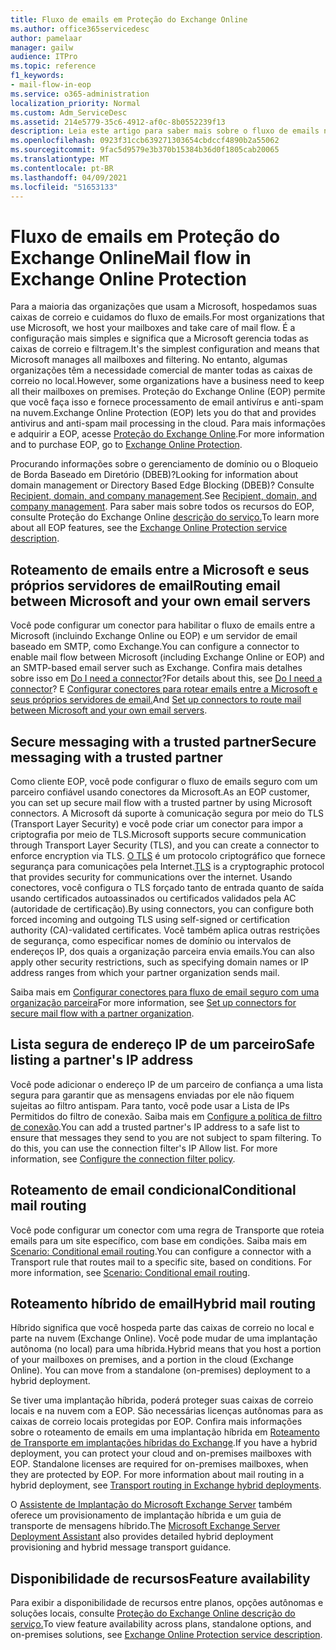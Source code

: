 ```yaml
---
title: Fluxo de emails em Proteção do Exchange Online
ms.author: office365servicedesc
author: pamelaar
manager: gailw
audience: ITPro
ms.topic: reference
f1_keywords:
- mail-flow-in-eop
ms.service: o365-administration
localization_priority: Normal
ms.custom: Adm_ServiceDesc
ms.assetid: 214e5779-35c6-4912-af0c-8b0552239f13
description: Leia este artigo para saber mais sobre o fluxo de emails no Microsoft Exchange Online Protection (EOP).
ms.openlocfilehash: 0923f31ccb639271303654cbdccf4890b2a55062
ms.sourcegitcommit: 9fac5d9579e3b370b15384b36d0f1805cab20065
ms.translationtype: MT
ms.contentlocale: pt-BR
ms.lasthandoff: 04/09/2021
ms.locfileid: "51653133"
---
```

# <a name="mail-flow-in-exchange-online-protection"></a><span data-ttu-id="59666-103">Fluxo de emails em Proteção do Exchange Online</span><span class="sxs-lookup"><span data-stu-id="59666-103">Mail flow in Exchange Online Protection</span></span>

<span data-ttu-id="59666-104">Para a maioria das organizações que usam a Microsoft, hospedamos suas caixas de correio e cuidamos do fluxo de emails.</span><span class="sxs-lookup"><span data-stu-id="59666-104">For most organizations that use Microsoft, we host your mailboxes and take care of mail flow.</span></span> <span data-ttu-id="59666-105">É a configuração mais simples e significa que a Microsoft gerencia todas as caixas de correio e filtragem.</span><span class="sxs-lookup"><span data-stu-id="59666-105">It's the simplest configuration and means that Microsoft manages all mailboxes and filtering.</span></span> <span data-ttu-id="59666-106">No entanto, algumas organizações têm a necessidade comercial de manter todas as caixas de correio no local.</span><span class="sxs-lookup"><span data-stu-id="59666-106">However, some organizations have a business need to keep all their mailboxes on premises.</span></span> <span data-ttu-id="59666-107">Proteção do Exchange Online (EOP) permite que você faça isso e fornece processamento de email antivírus e anti-spam na nuvem.</span><span class="sxs-lookup"><span data-stu-id="59666-107">Exchange Online Protection (EOP) lets you do that and provides antivirus and anti-spam mail processing in the cloud.</span></span> <span data-ttu-id="59666-108">Para mais informações e adquirir a EOP, acesse [Proteção do Exchange Online](https://products.office.com/exchange/exchange-email-security-spam-protection).</span><span class="sxs-lookup"><span data-stu-id="59666-108">For more information and to purchase EOP, go to [Exchange Online Protection](https://products.office.com/exchange/exchange-email-security-spam-protection).</span></span>
  
<span data-ttu-id="59666-109">Procurando informações sobre o gerenciamento de domínio ou o Bloqueio de Borda Baseado em Diretório (DBEB)?</span><span class="sxs-lookup"><span data-stu-id="59666-109">Looking for information about domain management or Directory Based Edge Blocking (DBEB)?</span></span> <span data-ttu-id="59666-110">Consulte [Recipient, domain, and company management](recipient-domain-and-company-management.md).</span><span class="sxs-lookup"><span data-stu-id="59666-110">See [Recipient, domain, and company management](recipient-domain-and-company-management.md).</span></span> <span data-ttu-id="59666-111">Para saber mais sobre todos os recursos do EOP, consulte Proteção do Exchange Online [descrição do serviço.](exchange-online-protection-service-description.md)</span><span class="sxs-lookup"><span data-stu-id="59666-111">To learn more about all EOP features, see the [Exchange Online Protection service description](exchange-online-protection-service-description.md).</span></span>
  
## <a name="routing-email-between-microsoft-and-your-own-email-servers"></a><span data-ttu-id="59666-112">Roteamento de emails entre a Microsoft e seus próprios servidores de email</span><span class="sxs-lookup"><span data-stu-id="59666-112">Routing email between Microsoft and your own email servers</span></span>

<span data-ttu-id="59666-113">Você pode configurar um conector para habilitar o fluxo de emails entre a Microsoft (incluindo Exchange Online ou EOP) e um servidor de email baseado em SMTP, como Exchange.</span><span class="sxs-lookup"><span data-stu-id="59666-113">You can configure a connector to enable mail flow between Microsoft (including Exchange Online or EOP) and an SMTP-based email server such as Exchange.</span></span> <span data-ttu-id="59666-114">Confira mais detalhes sobre isso em [Do I need a connector](/exchange/mail-flow-best-practices/use-connectors-to-configure-mail-flow/do-i-need-to-create-a-connector)?</span><span class="sxs-lookup"><span data-stu-id="59666-114">For details about this, see [Do I need a connector](/exchange/mail-flow-best-practices/use-connectors-to-configure-mail-flow/do-i-need-to-create-a-connector)?</span></span> <span data-ttu-id="59666-115">E [Configurar conectores para rotear emails entre a Microsoft e seus próprios servidores de email.](/exchange/mail-flow-best-practices/use-connectors-to-configure-mail-flow/set-up-connectors-to-route-mail)</span><span class="sxs-lookup"><span data-stu-id="59666-115">And [Set up connectors to route mail between Microsoft and your own email servers](/exchange/mail-flow-best-practices/use-connectors-to-configure-mail-flow/set-up-connectors-to-route-mail).</span></span>
  
## <a name="secure-messaging-with-a-trusted-partner"></a><span data-ttu-id="59666-116">Secure messaging with a trusted partner</span><span class="sxs-lookup"><span data-stu-id="59666-116">Secure messaging with a trusted partner</span></span>

<span data-ttu-id="59666-117">Como cliente EOP, você pode configurar o fluxo de emails seguro com um parceiro confiável usando conectores da Microsoft.</span><span class="sxs-lookup"><span data-stu-id="59666-117">As an EOP customer, you can set up secure mail flow with a trusted partner by using Microsoft connectors.</span></span> <span data-ttu-id="59666-118">A Microsoft dá suporte à comunicação segura por meio do TLS (Transport Layer Security) e você pode criar um conector para impor a criptografia por meio de TLS.</span><span class="sxs-lookup"><span data-stu-id="59666-118">Microsoft supports secure communication through Transport Layer Security (TLS), and you can create a connector to enforce encryption via TLS.</span></span> <span data-ttu-id="59666-119">[O TLS](/microsoft-365/compliance/exchange-online-uses-tls-to-secure-email-connections) é um protocolo criptográfico que fornece segurança para comunicações pela Internet.</span><span class="sxs-lookup"><span data-stu-id="59666-119">[TLS](/microsoft-365/compliance/exchange-online-uses-tls-to-secure-email-connections) is a cryptographic protocol that provides security for communications over the internet.</span></span> <span data-ttu-id="59666-120">Usando conectores, você configura o TLS forçado tanto de entrada quanto de saída usando certificados autoassinados ou certificados validados pela AC (autoridade de certificação).</span><span class="sxs-lookup"><span data-stu-id="59666-120">By using connectors, you can configure both forced incoming and outgoing TLS using self-signed or certification authority (CA)-validated certificates.</span></span> <span data-ttu-id="59666-121">Você também aplica outras restrições de segurança, como especificar nomes de domínio ou intervalos de endereços IP, dos quais a organização parceira envia emails.</span><span class="sxs-lookup"><span data-stu-id="59666-121">You can also apply other security restrictions, such as specifying domain names or IP address ranges from which your partner organization sends mail.</span></span> 
  
<span data-ttu-id="59666-122">Saiba mais em [Configurar conectores para fluxo de email seguro com uma organização parceira](/exchange/mail-flow-best-practices/use-connectors-to-configure-mail-flow/set-up-connectors-for-secure-mail-flow-with-a-partner)</span><span class="sxs-lookup"><span data-stu-id="59666-122">For more information, see [Set up connectors for secure mail flow with a partner organization](/exchange/mail-flow-best-practices/use-connectors-to-configure-mail-flow/set-up-connectors-for-secure-mail-flow-with-a-partner).</span></span>
  
## <a name="safe-listing-a-partners-ip-address"></a><span data-ttu-id="59666-123">Lista segura de endereço IP de um parceiro</span><span class="sxs-lookup"><span data-stu-id="59666-123">Safe listing a partner's IP address</span></span>

<span data-ttu-id="59666-p105">Você pode adicionar o endereço IP de um parceiro de confiança a uma lista segura para garantir que as mensagens enviadas por ele não fiquem sujeitas ao filtro antispam. Para tanto, você pode usar a Lista de IPs Permitidos do filtro de conexão. Saiba mais em [Configure a política de filtro de conexão](/microsoft-365/security/office-365-security/configure-the-connection-filter-policy).</span><span class="sxs-lookup"><span data-stu-id="59666-p105">You can add a trusted partner's IP address to a safe list to ensure that messages they send to you are not subject to spam filtering. To do this, you can use the connection filter's IP Allow list. For more information, see [Configure the connection filter policy](/microsoft-365/security/office-365-security/configure-the-connection-filter-policy).</span></span>
  
## <a name="conditional-mail-routing"></a><span data-ttu-id="59666-127">Roteamento de email condicional</span><span class="sxs-lookup"><span data-stu-id="59666-127">Conditional mail routing</span></span>

<span data-ttu-id="59666-p106">Você pode configurar um conector com uma regra de Transporte que roteia emails para um site específico, com base em condições. Saiba mais em [Scenario: Conditional email routing](/exchange/mail-flow-best-practices/use-connectors-to-configure-mail-flow/conditional-mail-routing).</span><span class="sxs-lookup"><span data-stu-id="59666-p106">You can configure a connector with a Transport rule that routes mail to a specific site, based on conditions. For more information, see [Scenario: Conditional email routing](/exchange/mail-flow-best-practices/use-connectors-to-configure-mail-flow/conditional-mail-routing).</span></span>
  
## <a name="hybrid-mail-routing"></a><span data-ttu-id="59666-130">Roteamento híbrido de email</span><span class="sxs-lookup"><span data-stu-id="59666-130">Hybrid mail routing</span></span>

<span data-ttu-id="59666-p107">Híbrido significa que você hospeda parte das caixas de correio no local e parte na nuvem (Exchange Online). Você pode mudar de uma implantação autônoma (no local) para uma híbrida.</span><span class="sxs-lookup"><span data-stu-id="59666-p107">Hybrid means that you host a portion of your mailboxes on premises, and a portion in the cloud (Exchange Online). You can move from a standalone (on-premises) deployment to a hybrid deployment.</span></span>
  
<span data-ttu-id="59666-p108">Se tiver uma implantação híbrida, poderá proteger suas caixas de correio locais e na nuvem com a EOP. São necessárias licenças autônomas para as caixas de correio locais protegidas por EOP. Confira mais informações sobre o roteamento de emails em uma implantação híbrida em [Roteamento de Transporte em implantações híbridas do Exchange](/exchange/transport-routing).</span><span class="sxs-lookup"><span data-stu-id="59666-p108">If you have a hybrid deployment, you can protect your cloud and on-premises mailboxes with EOP. Standalone licenses are required for on-premises mailboxes, when they are protected by EOP. For more information about mail routing in a hybrid deployment, see [Transport routing in Exchange hybrid deployments](/exchange/transport-routing).</span></span>
  
<span data-ttu-id="59666-136">O [Assistente de Implantação do Microsoft Exchange Server](/exchange/exchange-deployment-assistant) também oferece um provisionamento de implantação híbrida e um guia de transporte de mensagens híbrido.</span><span class="sxs-lookup"><span data-stu-id="59666-136">The [Microsoft Exchange Server Deployment Assistant](/exchange/exchange-deployment-assistant) also provides detailed hybrid deployment provisioning and hybrid message transport guidance.</span></span> 
  
## <a name="feature-availability"></a><span data-ttu-id="59666-137">Disponibilidade de recursos</span><span class="sxs-lookup"><span data-stu-id="59666-137">Feature availability</span></span>

<span data-ttu-id="59666-138">Para exibir a disponibilidade de recursos entre planos, opções autônomas e soluções locais, consulte [Proteção do Exchange Online descrição do serviço.](exchange-online-protection-service-description.md)</span><span class="sxs-lookup"><span data-stu-id="59666-138">To view feature availability across plans, standalone options, and on-premises solutions, see [Exchange Online Protection service description](exchange-online-protection-service-description.md).</span></span>